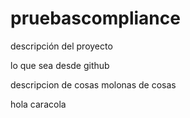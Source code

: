 # pruebascompliance


descripción del proyecto

lo que sea desde github

descripcion de cosas molonas de cosas

hola caracola
